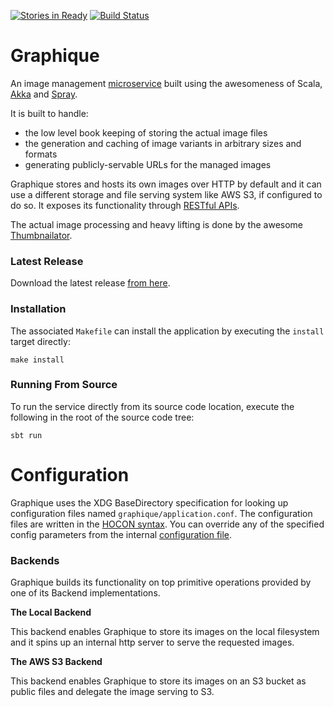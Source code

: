 [![Stories in Ready](https://badge.waffle.io/amrhassan/graphique.png?label=ready&title=Ready)](https://waffle.io/amrhassan/graphique)
[![Build Status](https://travis-ci.org/amrhassan/graphique.svg)](https://travis-ci.org/amrhassan/graphique)

# Graphique #

An image management [microservice](http://microservices.io/patterns/microservices.html) built using the awesomeness of Scala, [Akka](http://akka.io/) and [Spray](http://spray.io/).

It is built to handle:
* the low level book keeping of storing the actual image files
* the generation and caching of image variants in arbitrary sizes and formats
* generating publicly-servable URLs for the managed images

Graphique stores and hosts its own images over HTTP by default and it can use a different storage and file serving system like AWS S3, if configured to do so. It exposes its functionality through [RESTful APIs](https://github.com/amrhassan/graphique/wiki/API-Documentation).

The actual image processing and heavy lifting is done by the awesome [Thumbnailator](https://code.google.com/p/thumbnailator/).

### Latest Release ###
Download the latest release [from here](https://github.com/amrhassan/graphique/releases/latest).

### Installation ###
The associated `Makefile` can install the application by executing the `install` target directly:
```
make install
```

### Running From Source ###
To run the service directly from its source code location, execute the following in the root of the source code tree:
```
sbt run
```

Configuration
=============
Graphique uses the XDG BaseDirectory specification for looking up configuration files named `graphique/application.conf`. The configuration files are written in the [HOCON syntax](https://github.com/typesafehub/config/blob/master/HOCON.md). You can override any of the specified config parameters from the internal [configuration file](/src/main/resources/application.conf).

### Backends ###
Graphique builds its functionality on top primitive operations provided by one of its Backend implementations. 

**The Local Backend**

This backend enables Graphique to store its images on the local filesystem and it 
spins up an internal http server to serve the requested images.

**The AWS S3 Backend**

This backend enables Graphique to store its images on an S3 bucket as public files and delegate the image serving
to S3.
